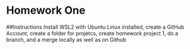 # Homework One
##Instructions
Install WSL2 with Ubuntu Linux installed, create a GitHub Account, create a folder for projetcs, create homework project 1, do a branch, and a merge locally as well as on Github
